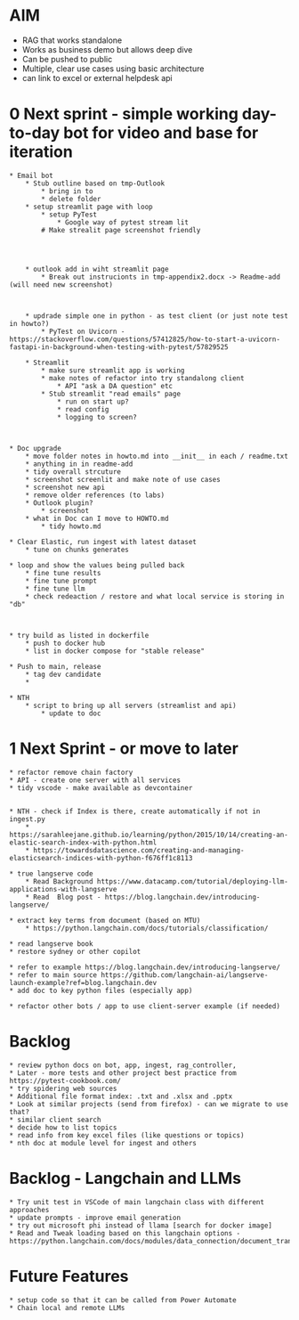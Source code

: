 # AIM
* RAG that works standalone
* Works as business demo but allows deep dive    
* Can be pushed to public   
* Multiple, clear use cases using basic architecture   
* can link to excel or external helpdesk api

# 0 Next sprint - simple working day-to-day bot for video and base for iteration


	* Email bot 
		* Stub outline based on tmp-Outlook
			* bring in to 
			* delete folder
		* setup streamlit page with loop
			* setup PyTest
				* Google way of pytest stream lit
			# Make strealit page screenshot friendly
				



		* outlook add in wiht streamlit page
			* Break out instrucionts in tmp-appendix2.docx -> Readme-add (will need new screenshot)



		* updrade simple one in python - as test client (or just note test in howto?)
			* PyTest on Uvicorn - https://stackoverflow.com/questions/57412825/how-to-start-a-uvicorn-fastapi-in-background-when-testing-with-pytest/57829525

		* Streamlit
			* make sure streamlit app is working
			* make notes of refactor into try standalong client
				* API "ask a DA question" etc
			* Stub streamlit "read emails" page
				* run on start up?
				* read config
				* logging to screen?



	* Doc upgrade
		* move folder notes in howto.md into __init__ in each / readme.txt
		* anything in in readme-add
		* tidy overall strcuture
		* screenshot screenlit and make note of use cases
		* screenshot new api 
		* remove older references (to labs)
		* Outlook plugin?
			* screenshot
		* what in Doc can I move to HOWTO.md
			* tidy howto.md

	* Clear Elastic, run ingest with latest dataset
		* tune on chunks generates

	* loop and show the values being pulled back
		* fine tune results
		* fine tune prompt
		* fine tune llm
		* check redeaction / restore and what local service is storing in "db"



	* try build as listed in dockerfile
		* push to docker hub
		* list in docker compose for "stable release"
	
	* Push to main, release
		* tag dev candidate
		* 

	* NTH
		* script to bring up all servers (streamlist and api)
			* update to doc
		


# 1 Next Sprint - or move to later

	* refactor remove chain factory
	* API - create one server with all services
	* tidy vscode - make available as devcontainer

	
	* NTH - check if Index is there, create automatically if not in ingest.py
		* https://sarahleejane.github.io/learning/python/2015/10/14/creating-an-elastic-search-index-with-python.html
		* https://towardsdatascience.com/creating-and-managing-elasticsearch-indices-with-python-f676ff1c8113

	* true langserve code
		* Read Background https://www.datacamp.com/tutorial/deploying-llm-applications-with-langserve
		* Read 	Blog post - https://blog.langchain.dev/introducing-langserve/

	* extract key terms from document (based on MTU)
		* https://python.langchain.com/docs/tutorials/classification/

	* read langserve book
	* restore sydney or other copilot

	* refer to example https://blog.langchain.dev/introducing-langserve/
	* refer to main source https://github.com/langchain-ai/langserve-launch-example?ref=blog.langchain.dev
	* add doc to key python files (especially app)

	* refactor other bots / app to use client-server example (if needed)
	



# Backlog 

	* review python docs on bot, app, ingest, rag_controller,
	* Later - more tests and other project best practice from https://pytest-cookbook.com/
	* try spidering web sources
	* Additional file format index: .txt and .xlsx and .pptx
	* Look at similar projects (send from firefox) - can we migrate to use that?
	* similar client search
	* decide how to list topics
	* read info from key excel files (like questions or topics)
	* nth doc at module level for ingest and others



# Backlog - Langchain and LLMs
	* Try unit test in VSCode of main langchain class with different approaches
	* update prompts - improve email generation
	* try out microsoft phi instead of llama [search for docker image]	
	* Read and Tweak loading based on this langchain options -https://python.langchain.com/docs/modules/data_connection/document_transformers/
	

# Future Features
	* setup code so that it can be called from Power Automate
	* Chain local and remote LLMs
